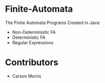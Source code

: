 # Finite-Automata
The Finite Automata Programs Created in Java:
- Non-Deterministic FA
- Deterministic FA
- Regular Expressions

# Contributors
- Carson Morris
